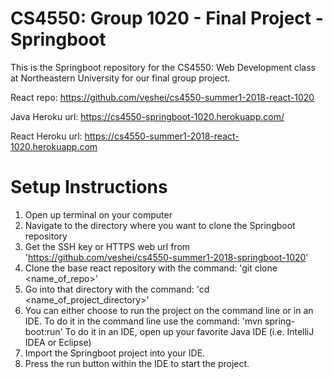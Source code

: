 # CS4550: Group 1020 - Final Project - Springboot
This is the Springboot repository for the CS4550: Web Development class
at Northeastern University for our final group project. 

React repo: https://github.com/veshei/cs4550-summer1-2018-react-1020

Java Heroku url: https://cs4550-springboot-1020.herokuapp.com/

React Heroku url: https://cs4550-summer1-2018-react-1020.herokuapp.com

# Setup Instructions
1. Open up terminal on your computer
2. Navigate to the directory where you want to clone the Springboot repository
3. Get the SSH key or HTTPS web url from
'https://github.com/veshei/cs4550-summer1-2018-springboot-1020'
4. Clone the base react repository with the command: 'git clone <name_of_repo>'
5. Go into that directory with the command: 'cd <name_of_project_directory>'
6. You can either choose to run the project on the command line or in an IDE.
To do it in the command line use the command: 'mvn spring-boot:run'
To do it in an IDE, open up your favorite Java IDE (i.e. IntelliJ IDEA or Eclipse)
7. Import the Springboot project into your IDE.
8. Press the run button within the IDE to start the project. 
